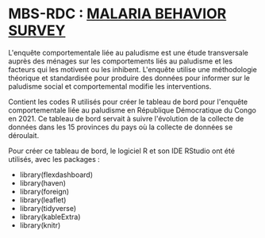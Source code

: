 # MBS-RDC : [MALARIA BEHAVIOR SURVEY](https://malariabehaviorsurvey.org/)

L'enquête comportementale liée au paludisme est une étude transversale auprès des ménages sur les comportements liés au paludisme et les facteurs qui les motivent ou les inhibent. L'enquête utilise une méthodologie théorique et standardisée pour produire des données pour informer sur le paludisme social et comportemental
modifie les interventions.

Contient les codes R utilisés pour créer le tableau de bord pour l'enquête comportementale liée au paludisme en République Démocratique du Congo en 2021.
Ce tableau de bord servait à suivre l'évolution de la collecte de données dans les 15 provinces du pays où la collecte de données se déroulait.

Pour créer ce tableau de bord, le logiciel R et son IDE RStudio ont été utilisés, avec les packages :

- library(flexdashboard)
- library(haven)
- library(foreign)
- library(leaflet)
- library(tidyverse)
- library(kableExtra)
- library(knitr)
